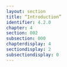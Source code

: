 ```yaml
---
layout: section
title: “Introduction”
identifier: 4.2.0
chapter: 4
section: 002
subsection: 000
chapterdisplay: 4
sectiondisplay: 2
subsectiondisplay: 0
---
```

